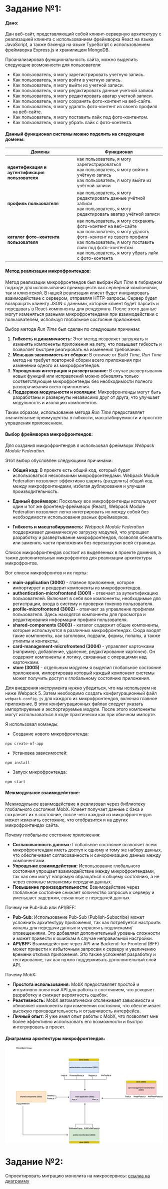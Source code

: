 # Задание №1:

#### Дано:
Дан веб-сайт, представляющий собой клиент-серверную архитектуру с реализацией клиента с использованием фреймворка React на языке JavaScript,
а также бэкенда на языке TypeScript с использованием фреймворка Express.js и хранилищем MongoDB.

Проанализировав функциональность сайта, можно выделить следующие возможности для пользователя:
* Как пользователь, я могу зарегистрировать учетную запись.
* Как пользователь, я могу войти в учетную запись.
* Как пользователь, я могу выйти из учетной записи.
* Как пользователь, я могу редактировать данные учетной записи.
* Как пользователь, я могу редактировать аватар учетной записи.
* Как пользователь, я могу сохранять фото-контент на веб-сайте.
* Как пользователь, я могу удалять фото-контент из своего профиля на веб-сайте.
* Как пользователь, я могу поставить лайк под фото-контентом.
* Как пользователь, я могу убрать лайк с фото-контента.

#### Данный функционал системы можно поделить на следующие домены:
| Домены                                          | Функционал                                                                                                                                         |
|-------------------------------------------------|----------------------------------------------------------------------------------------------------------------------------------------------------|
| **идентификация и аутентификация пользователя** | как пользователь, я могу зарегистрироваться<br>как пользователь, я могу войти в учётную запись<br>как пользователь, я могу выйти из учётной записи |
| **профиль пользователя**                        | как пользователь, я могу редактировать данные учётной записи<br>как пользователь, я могу редактировать аватар учётной записи               |
| **каталог фото-контента пользователя**          | как пользователь, я могу сохранять фото-контент на веб-сайте<br>как пользователь, я могу удалять фото-контент из своего профиля<br>как пользователь, я могу поставить лайк под фото-контентом<br>как пользователь, я могу убрать лайк с фото-контента|

#### Метод реализации микрофронтендов:
Метод реализации микрофронтендов был выбран <i>Run Time</i> в гибридном подходе для использования преимуществ как серверной компоновки, так и клиентской. 
В нашей реализации клиент будет инициировать взаимодействие с сервером, отправляя HTTP-запросы. Сервер будет возвращать клиенту JSON с данными,
которые клиент будет парсить и передавать в React-компоненты для рендеринга. После этого данные могут изменяться разными микрофронтендами при взаимодействии с пользователем, 
используя глобальное состояние приложения.

Выбор метода <i>Run Time</i> был сделан по следующим причинам:
1. <b>Гибкость и динамичность:</b> Этот метод позволяет загружать и изменять компоненты приложения на лету, 
что повышает гибкость и позволяет быстрее реагировать на изменения требований.
2. <b>Меньшая зависимость от сборки:</b> В отличие от <i>Build Time</i>,
<i>Run Time</i> метод не требует повторной сборки всего приложения при изменении одного из микрофронтендов.
3. <b>Упрощенная интеграция и развертывание:</b> В случае развертывания новых функций или исправлений можно обновлять только соответствующие микрофронтенды 
без необходимости полного разворачивания всего приложения.
4. <b>Поддержка модульности и изоляции:</b> Микрофронтенды могут быть разработаны и развернуты независимо друг от друга, 
что улучшает модульность и изоляцию компонентов.

Таким образом, использование метода <i>Run Time</i> предоставляет значительные преимущества в гибкости, 
масштабируемости и простоте управления приложением.

#### Выбор фреймворка микрофронтендов:
Для создания микрофронтендов я использовал фреймворк <i>Webpack Module Federation</i>. 

Этот выбор обусловлен следующими причинами:

* <b>Общий код:</b> В проекте есть общий код, который будет использоваться несколькими микрофронтендами. 
Webpack Module Federation позволяет эффективно шарить (разделять) общий код между микрофронтендами, 
избегая дублирования и улучшая производительность.

* <b>Единый фреймворк:</b> Поскольку все микрофронтенды используют один и тот же фронтенд-фреймворк (React), 
Webpack Module Federation позволяет легко интегрировать их между собой без необходимости использования разных фреймворков.

* <b>Гибкость и масштабируемость:</b> <i>Webpack Module Federation</i> поддерживает динамическую загрузку модулей, 
что упрощает разработку и развертывание микрофронтендов, позволяя обновлять или заменять части приложения без перезагрузки всей страницы.

Список микрофронтендов состоит из выделенных в проекте доменов,
а также дополнительных микрофронтов для реализации архитектуры микрофронтов. 

Вот список микрофронтов и их порты:
* <b>main-application (3000)</b> - главное приложение, которое импортирует и рендерит компоненты из микрофронтендов.
* <b>authentication-microfrontend (3001)</b> - отвечает за аутентификацию пользователей. Включает в себя все компоненты, 
необходимые для регистрации, входа в систему и проверки токенов пользователя.
* <b>profile-microfrontend (3002)</b> - отвечает за управление профилем пользователя. 
Здесь находятся компоненты для просмотра и редактирования информации профиля пользователя.
* <b>shared-components (3003)</b> - каталог содержит общие компоненты, которые используются в различных микрофронтендах. 
Сюда входят такие компоненты, как заголовки, подвали, формы, попапы, а также утилиты и контексты.
* <b>card-management-microfrontend (3004)</b> - управляет карточками (например, добавление, удаление, редактирование карточек). 
Он содержит компоненты и логику, связанные с операциями над карточками.
* <b>store (3005)</b> - отдельным модулем я выделил глобальное состояние приложения, 
импортировав который каждый компонент системы может получить доступ к глобальному состоянию приложения.

Для внедрения инструмента нужно убедиться, что мы используем не ниже Webpack 5. 
Затем необходимо создать конфигурационный файл `webpack.config.js` для каждого из микрофронтендов, включая главное приложение. 
В этих конфигурационных файлах следует указать импортируемые и экспортируемые модули. 
После этого компоненты могут использоваться в коде практически как при обычном импорте.

Я использовал команды:
* Создание нового микрофронтенда:
```
npx create-mf-app
```

* Установка зависимостей:
```
npm install
```

* Запуск микрофронтенда:
```
npm start
```

#### Межмодульное взаимодействие:
Межмодульное взаимодействие я реализовал через библиотеку глобального состояния MobX. Клиент получает данные с бэка и сохраняет их в состояние, 
после чего каждый из микрофронтендов может изменить состояние, что отобразится и на других микрофронтендах сайта.

Почему глобальное состояние приложения:
* <b>Согласованность данных:</b> Глобальное состояние позволяет всем микрофронтендам иметь доступ к одному и тому же набору данных, 
что обеспечивает согласованность и синхронизацию данных между компонентами.
* <b>Упрощение взаимодействия:</b> Использование глобального состояния упрощает взаимодействие между микрофронтендами, 
так как они могут напрямую обращаться к общему состоянию, а не через сложные механизмы передачи данных.
* <b>Повышение производительности:</b> Взаимодействие через глобальное состояние снижает количество запросов к серверу и уменьшает задержки, 
связанные с передачей данных.

Почему не Pub-Sub или API/BFF:
* <b>Pub-Sub:</b> Использование Pub-Sub (Publish-Subscribe) может усложнить архитектуру приложения, 
так как потребуется настроить каналы для передачи данных и управлять подписками/оповещениями. 
Это добавляет дополнительный уровень сложности и может привести к ошибкам в случае неправильной настройки.
* <b>API/BFF:</b> Взаимодействие через API или Backend-for-Frontend (BFF) может привести к избыточным запросам к серверу и увеличению времени отклика приложения. 
Это также усложняет разработку и тестирование, так как нужно поддерживать дополнительный слой API.

Почему MobX:
* <b>Простота использования:</b> MobX предоставляет простой и интуитивно понятный API для работы с состоянием, что ускоряет разработку и снижает вероятность ошибок.
* <b>Реактивность:</b> MobX автоматически отслеживает зависимости и обновляет компоненты при изменении состояния, что обеспечивает высокую производительность и отзывчивость интерфейса.
* <b>Личный опыт:</b> Я уже имел опыт работы с MobX, что позволяет мне более эффективно использовать его возможности и быстро интегрировать в проект.

#### Диаграмма архитектуры микрофронтендов:
![microfrontends_diagram.drawio.svg](microfrontends_diagram.drawio.svg)


# Задание №2:
Спроектировать миграцию монолита на микросервисы:
[ссылка на диаграмму](https://app.diagrams.net/?tags=%7B%7D&lightbox=1&highlight=0000ff&edit=_blank&layers=1&nav=1&title=solution1.2.drawio.svg#R%3Cmxfile%20scale%3D%221%22%20border%3D%220%22%3E%3Cdiagram%20name%3D%22%D0%A1%D1%82%D1%80%D0%B0%D0%BD%D0%B8%D1%86%D0%B0%20%E2%80%94%201%22%20id%3D%2231pwUrbW3EE6xwW-9pqw%22%3E7V1bc%2Bu4kf41rpp5kIsA74%2ByZSfZzWSncmZrNo%2B0RdvKkS2tJJ%2FL%2FvrlDSAuTQqkQBKSMCexLYqkqEajv773jXv%2F%2FuMvu2T79ttmma5vsLP8ceMubjB2%2FcjJfuVHflZHXByWR153q2V5zKkPfFn9X1oeROTo52qZ7rkTD5vN%2BrDa8gefNx8f6fOhurg8lux2m%2B977tDLZr3kDmyT15S7UX7gy3OyTqXT%2FlwtD2%2Fl0Yh8i%2Fz4X9PV6xv5ZBTE5TvvCTm5uvH%2BLVluvjOH3Icb93632RzKv95%2F3KfrnHo8XR4b3qUPtks%2FDioX4PKCb8n6s%2Fpu1XMdfpIvu9t8fizT%2FHznxr37%2FrY6pF%2B2yXP%2B7vdsfbNjb4f3dfYKZX%2B%2BrNbr%2B816syuudZdJGr08Z8f3h93ma8q84xT%2FZe%2FIT1x9iW%2Fp7pD%2BYA5V3%2BAv6eY9Pex%2BZqdU78ZBRc2Kn2bYqQ58r1cHB2F18I1dmpDwVFLxxCu9fU227I%2BKcjAV3eNUfM3IuFX%2FrpR3k6d1KrIHRIOMxZBIBFciAvJ9mQZefDoFPIACwTr7gLstR4fgfz9z1r57T3avq48bd56962x%2FCD%2BRm%2F3KWcPJqHKYrTL%2BywmWnzyr33vZfBxm35LdKsl%2Bf3y%2Bp7vVc3nSx2b3nqyBs9Jkf5gl%2B%2BzvIycm60O6%2B0gOuZQBT%2Fyavb36eC3fTT4PG%2Ba9zfawyoTFbL%2F6v6ZTXtLk8LlLZ%2Fv0cMjOafqU4nEOq82H0onZ7%2B1mv8rPbzgt24bp4fmt6d1C0OZvIY8Qeb36SGeEW8Srnsv9nB%2FevT79gjIuuC%2BuJr9%2FZVYxWa9eq%2BfaH5LdoXiL8EN%2Bs3Wy33NMskXsCcFr9btgq6edeCRj0W19rFGIoc5C7PExDO8eJSH2sfnILr9Lds8VQLkuKM7chi0ub%2BVq5yLFfet6p%2B9bv3Hf5hwBbl2RVaKKVZpWakUO%2FDNNMizGj3%2F947e%2FZ7%2Fuv3xhlm4FLGf5CA0rmvMUv2wVgy2eM9Kn2Qrd5STPN%2BK8euN9tVzml4Prz3MIxWWn%2BsbVGmOXvK6eBEBc9QWv3sWxtOBRPIycDobF%2BxQt%2FTSE8D4OQjcJcsm%2F%2BVZhWn79Ls04iX29OSQH5nWmOqbs63S5Yl%2BuN89f6aPyiIkG0i2CWFW38GINqkU4vWqBA1eggR%2BEEg18FxBRVM89hQRRF55VEO%2B1xPZlDn55ecHPoMa6DJ4CPwC5KmwgdbO2BtAPRQPRL5bo98fn7mnze%2FLzjISqOolZ2AzDYcQoMRqm3Zbk29Ft6SizlQbVAaHjNJh4X9Jl6sQ1A5JMNrcfM4vkt0yTPKe92IGshFclvkQeGmhrGmCM45CwENmangdsTc8D%2BCxwNdAAMscN25rqWjK3NSGSeTq2JmAJZXtj%2Fpj%2FvFsUP73ip1%2F8nN9khInQ7XmhaD%2BqIx%2FUbjUQXTZHfIma2SWr7b6JNiyR99vS2fuy%2BpFTS6Bbk1V%2FEpV%2BEGJgbr9jDzASXIB1dWx22USQd%2Fs5EJGKrSmIOJyRocnJjVyHt8KQ78r0QQgDyovr6SCRbEfoIpE7sl9ABDA%2F%2FwcBmJ%2F4kR%2FRd0iwh0ha5szyP01LjSJhqTGw0p4XyCuNXB%2BdvtQYMG9yMEQF9EUl9BU%2FMQOJ98XP7FKneMstXj4WfzvVW%2FnP8pI75sIFc9tHcnl52gNzuUuOlDfJjt8xnxsVF5afSO9fXh4zn%2B4R9KZH6OXng%2BKdGSoMsMBQkcRQPkF03SiPIUOxDg4d8%2Fvb6NF1R4%2Ba4gpVgOKl3GT1eX%2Bs3jO6Y%2Bcf6ffs5z8379lyyTfJ9l0cEilQyJ1aNs0ZQUbFE33JSrfSCgiI%2FKLiaXH7t0VjIGPgcNUTWi5fHAjNkBO6ccoIsnX6Un%2F8aRLGD3nI8gJfhiwfsPmxDryS%2FSpWwlyUhDFQkCiERr2m0GhP6UNVIZ9RiAR1jNW2WNmU%2Ff1wXSIpxKEgkjxAJAGuDS0iCXJD2oyY65I4QyS%2BnKb2VDfZb%2FN3T5Bg%2F%2FHnH4zUKG93JH9jehmjRc%2BJhDQ7JAsVyJDSIlNslt15y5SR7KRRJUquyjwyps9doWqUTpWQ99hQpYT1GlXn3xYOJge4kbnyRL%2FOEgtWFI4Ax99gVlRzMqAVL1a8nLd4uTJ%2FjChI0KiCBMoytYLECpJLECTFjSISOSojVlcsWKBSK4SGMoCgbGgrWKxguRTBMveAwHQdzo6swKmTE0bRZKC0ICtwrMC5FIET06wYNrZUxJOuWsgEgJBxhwoVQYl1VshYIXMxQsaTTjo9nl3m7F2xjHIhyyseyPIiss%2FKKCujLlJGzREnnWrh41p1CLugOgSkn2sRNe3pwlbUWFFz5qJmwbh02GpCVtt5YJL%2FFsxNy%2FoIWuZQFjiEvGZ1xZIKrBlzhlKK2tOOraSykuq8JVW8YC64Z7xD1HwTrqQneJIQu2655EJe63ggh5LbnntsyyGs4Jqk4Gp%2BtKazSc1Rqua8thwfRENhJMnH8QEp43m3UGcuHXKmPR%2FZyhkrZy5SzjCqkcO4o6mCRHUe4fMcptS9OPPKpVUoNzrFYIMfHbLKJjdbUXTRtprDe5KomMGcWLomkSMZYYBzCHlAi0gtAqc9CdoqR1YiTaMckYBWLUBcRkW6OiuqrrEiZeKQqwYPJSXaM5qtlLBSwkwpIdlAobV1apniIQWZMlTrCbc9adnKFCtTDJUppS8mfmA8MhFzzdWLFUlVgQwaHw8kVmyaspUaBnpQam%2Bv4Cm5OlNGdrF6QIvgEJpuoEE%2BEFlk5YOVD2ciH6wR095w3DsuTRAZA6NdnNg0YCtOzlCcWOOlQZx4KsoJcgZytHpAru6CrX91%2BIL7Bb%2BAYC0an2YgrtD%2BLdnmf36%2Br%2BfPhw3bL%2F7vyVO6%2Fp3uq8XT5nDYvN%2FIDeUPG2ElN5%2BHfPvc08HW%2BTLyvKBjrWgiEelyGMpLFQBZRXSq00lLpTDBKf1YzvNB3tmrYv%2FnYpqlE0%2BSZbJ%2Foy8ysux%2B%2Fk9FuuLFv9gXix%2Fcq583RyZ47Defu0qWUCY7ZFCUVqe5JEsqXZKh4gpzjgDXIDm2S9eZ%2FP6Wck8B0bv6hN83q0Lk0eESQcCtrS%2BOTyq%2FUXVZvWzQnTB3pzgUpgWUdJDulK1cPjWJnrbNT9i3PLLvx7zoENipvGHNXJSoavwmp7H9Of%2BHxHIXNA9CHmoKtAeLhhoVLmfi%2FP3KyA01TRqM3Aojf7tJ0%2BfP3Tc6XIdKU3TrOIiTqLd5X%2F52qVq8%2Bj3TsrOvlS9pefDH6lDI51u%2FevUvIrqzv%2Bs75S86iWcyKYsVz6RVlSHS2UVY5BUSSuoqnl0nFm5FZtxpFs84FrQFoulpE9B6235h1GwK1u9ZU1CfKThwL%2FXyrVLO5%2B9UEv90K%2FF4f3S8Ffujy6blX9P1tzRfM4UMQI8xLGjiHjU7AsZY8SF7Us5llpMGg%2Br4CcZnLiwLG6YvQLPj3XLxXYmY7Ob%2B3Y2%2FULBpKKydPKzVuUWxy6vESIssn4Uhr7bGgvzdvLxkG08C847CUWFyYTd8J%2FhLEb1CYOfWxQSRYRTOX4hoDmsLzm1QqFpUW8g%2FLOqjLSghP21gwEG%2FWYYZjoUBj14U9ER%2B7EgK5yDI7zok14TYklU%2Bmzbkb445nyCiedkrNCHyGKeO0BOEyuSIcQjd31SlsEcbiOgQzgYKYiJ%2FDBbEYt4EwoJhpUUSEzkwuKXFW1m%2Ba5iVFQCi1jAry5Us8r5WFg49%2Flb%2BULKW9uCqPiiqEnJ0yVrSQ3VIWatXz31gbiIU3xXDYXGQvOeGwMfTfsurtpDGu1x902gG1N9blzrOPZ95OECln8E4EHn8RLgZUV%2F04gDWjQNUI%2Be0cYRCbdp4JqAFZTwcTBknYGCyLh4ICdzY6amLew4JZzVCjS43XCS4DkmmlzaAaG4r0jhP7rhnZgCJG8shXL5tqNhmS1ba71vVdXQTo0p4HxXb%2FGw8A%2BU2kVYGy%2B04FPaQL2whPXK7uZ3F6Wzp0%2BQRNomAcmnIHBGGSuddCvJMVn%2BhahUOGzpjomUod%2BGsc%2F69S56%2FvhbnkWySj81HWp3NJJjcRfm%2FNqTokA4fCHEHlzhMuIQSACVcp5kFVeNqfnNDgcm5pbj4mD%2FC8pPITyF2j%2FNTMBQ%2FNdeL6%2BInXYPULoJzMg3XD31dksjjcY8ODhmFc5rDo9o4R5A4dcK05QeQHxze0ITakg7HD831nyPwA4M9LuOZua9Osrwi8YrgnB6XV4YMsFiddwCdN%2BSLMnwHQJqhdF7ChZZbzoVbBNkS%2BCNaSMGQAQVrIU3BTxFZ04qfQjJvZgysItnmDD8haSWyS1bbfRNd2QXab8sKipfVj5zSIs35kpnHxzC8e9S1K4VIHgbathJTlKuDcTUQUXtxBRyc8HB8oys4ESEajCDRCRoDv8roREi6WYp9IDpHJ1yhRd5g0QkXCalCoaM3STiQvbfeRUiHAKi9Gkw6QE5NgYZl0eCf1cNgnm6k6O39x2tG07fbl%2FXm%2B%2FNbsjvcLpND8pQ00p6n7%2FvmWxV1KOQNE%2BQo5c8hOTCvl%2Bk6ZV%2BnyxX7cr15%2FkrFCh%2FT0FQvh2NBz5q5USgvGiQSUKihYi5o7zVpa6XPOkG%2BOfG9d357e7yW%2BSyqvkLM4DQp5121fE%2B6Ud8C7UGNyIaYbnn4aTda%2FTZV6aX67cfHRZwJAz1CDQv1QzHkmCI9InTXawd6a36sSLMi7TpF2qmejisTep6jIPTwQANVAtu588KlYq%2BmOJ1FXpMXtYO8G13qmC9e9PfEcaU%2BKxiwGxFxSWkXN%2B0dPa24seLmTMSNaLdZYVI4oRwgOjOUMAmB2HC%2BpHJtJTioRj0j22FySwReoJdTXmCLZvK8FbaW8465zOv%2BHCHz1iNz8rx6PrXKnXEjhxrYDDkENogjX3Z0eoB7WkcEkPhKRR5DTKq%2BL7GEsNpMqa44Spsygsfcii1Jm1c3kXzi59zrTbB4aOnLGL3eQjmmKxFXR6%2B3mXPrOLROtiqcjWkHAi1RRK7rG0kINSRkiByhTDUgDrbuXd%2BQFJ%2FKA7Ku47leGGGhTqpz%2BPCEAo6wuUBJxIGIEeHy3MZT6vtbYKEUHTAsgI9Zj87uIaguG4QUgqQoBPaTFhiCCoVOUR%2BT3XNFIFdWJl%2F8%2FB%2BkTKJ7P7xf0HdISNbttH756jwm76t1Tsm6VRG%2FbPhGyit6eXFy5JCjszqWNxDTEmhSEQdK0AAdsfy%2B1wIDYfAFWz9R7jahN8gdkRQLRuHweWVXUC8XzM%2FySHwDFB62D6SV1ZEL6p2IQrmLnZzx6kYAK%2BjonhjayPoVekA09KSbcKJsKUhKdWUOCCHMihCHl0NF34z8p8nNybWIFbEbeRgAnldnoOEGoYaSLTnCyDSpLyzieeEkKUvVY081l9nmdwHc4vA%2BDxS4WOYWF%2BhdH4UauAUICy70lHNmd%2F2FcdNx9%2FpVZo3zdXPknXX5JfSB3PXh%2FBx2eNp56xE2nUX8PqNrKKxuwnZjXDA%2BELnzi39T%2B28EVwkbfECczLTJMCXsIT5nH0VEIWK9%2FUOlAEZAROk03zBXYCLrOY0kM8SJm%2B1nQQ0JkZD0r9y2kNa5NN5KV1uqxofWVfkR2caFveW6bVxYixmDG2CRUiYa2R%2Bif20ExeJsve451%2Bs6AuOgIHJlu3Wogt1o2EFeZwnggkIVBr0BXGhWJd9qzNBr1Nw7r3Pa2FEM7uvrqPX8OYPKQsSFxeaH6uTz6ebYJCI6YxlGTnwbxz6Kqv8JzBbj7iDGY5gneMb0YFhD5G7OqDIRwxoLYnFejqcLxb7QLdMDXNuDeboi7fPGGqY33oaYawvg3Dpur7YAYqC7cQ3YNgGE0QxBFhQLO3TmiYFw5QSfOApuceDQ%2F4R9i%2Fzg1oucmPwXCvt4VNiR4yjn2RLEQXzDOBQhIK9yoKr%2FqLnsSBm8oyOexhWH5mzGAzWAC8PgKBaLRucKsDhbUdqQ5AhHC9tgyUHnSWyDSNMe3ckRUXNQ4w2BXFNGNWYFMrL%2BaSlM7x9hp0HqU%2BxgwKmzM8iya54RD4ZWZPbZH2Of4nG%2FM0%2FlOY5lilFDbeUTV%2FmK%2BZvUWdoaheJO6SZy0G2LPxaMAykBZqOEW0w1wOCpwxdp3gRqQryJntIzNCogT9SfNmPkweojY7kGOZEPOMrJUv%2F%2BVZGn%2FvUlO%2FhHrjeInFTcaJZst%2Bts%2F%2FzcH9L38tBdxsRff0uevxTHHgtfZH58vsufrviTGQuav9wnH%2FtsZ%2B1WLzAxAw5%2FIPpLZH7AOZdwmT8Qv2oksVN%2BF%2FLr14Ynbi825Hmjss8H%2Bwbq5Kw10nJnuQ0b8BHaeu0pvFTvVdz4tADOhyqZWjY7FQusav0oOeUx86H05jTOTr81qiLsXHiMXnhPQvZs6Ksl67A67Ze%2FLSQroLfT77H8yvUtGxtXk3UQ6j2gHtZqt%2Fr1hmYpKK6OSI34Ri114fbI9uDTEKwCfX66UgvcXpJqbZniEhVoPIECbe5cX6v59tV8W%2FRbsgTTKrqgxgjBvYGP2V%2F7YDYAPSFi7kY2BqA1sZc88HeTK19Bk5fd2%2B0JV836V1Qy81Br0poCPC%2F2z%2FPmo3D6Lmf7wrfcxWIe7GmlRDCVBDhW%2F6dLzjrw2ZLrB57zZPEs%2BDG6ckCTLdYinlmOf%2BARICS6OoMGmNX%2Bm6PLnGnBMHdNkAXzYCFEwwj6mvTm5ZdliT%2BXvikxXTlD7I6hUlm5KgRcqBTokblV%2FKTPj6ndCiIwGxLCEgWO47A1gi5d37VGkGWKszWC3GmMIEXYVsxbtzbOtDbOwK7w3sbDoF5x6oSV9T02gYRoMjVrD%2B53ra0LuD9P7w0X3QB2i88rYLKi1cm3T8lVLU3lIe%2Bv6Fn969Kh1upflinOVv%2FyJtC%2Fjrm6aigZ1uUMqV8gKaw6ZtUxhSSFTvqFrI4peoBHU99kT5gDpR64jHOuydEobME5c2HMHCeLorjdReI7JPOCJTtiaCh0nNTiwHukz%2Fy3hdX1Lh3Wra5nmeJsdT3%2FEnxtR3tEdItr%2FcJIebYeVn6%2BhXSviPkmTUBLYcOXbsIGsOJfrXvQpkDoUd1OdAwKJhiSNs999RGC4iXGMR3eQcdm8AotfVu2tNPdyw5GxtVznUQHYBfDs1U2VYvb1Np4XA9jdiwvRVMuBYQK%2FDbf0l3e5zI78rZaZhrmDVv0J1YQ%2B%2FSDTivt84UO5yggBb1MaV8M9d5CkYbaPtJ1%2BYRmMLix%2B9yC9oB75HegwBACJGKJSyKGBdkEdL9iOJGnWTyLGR4pv9LoBaOt4yQ68EokNrP1Y5lXXDK3QXeblxjqvyXQMIeWrfpX7dyuAmGhswoG5ja6GKAAHVx0Egmg1klqJIhPp8E4X1GhmU%2Bnloavu2S5SuveR6QdEl9lL8w4EE6eto8wXfXjO5VdItIPj9uHOkS2wliK%2FdfSgiu%2BI9iPhHbbcG569zyR5CPbyXIjj5Woa%2BKBJgxFo4h09%2FAtLXvhQG2ok%2B977%2FY1TXY3Uj0%2BxDYsjy3Tl%2BRzfTh1gakoFiSx3C8TAV2ikYYu0THc%2BoYbwOZCCm9TVLndHdqjEmvURgwsn5HeC1z3jvy%2Fs5crZPYfx3TerQ9wHR4I%2FRX6%2FXTCBamlLZ00wzd884WNXC1dPUvH00TcGa9ZzIBRQy7pw8HBbqSDvNCkgLGVq0CQajOEApkGg%2BEa1J5GUbkKT6bBKN8QaqRyyh7qpEQBZIsayDYNeZADGaOdNZsmBFBTRNsB48K0ppNYYnpViM5tEdsAssP51PUitX4b9bVUawLH96mE2n1DlSUdfMF3A4d0FYwANNWhqyDSy84sNA3lnrwDylIFO76JBJR8ZsMpchQs4THxtCa6KYAK2IoWUEcF1C48YQKiAmae6F3QMt5dzgjja0qrk88EHnusMm9tgrZ8AER99OCjAdYmFgeSz0K5p%2BWAorG%2FtVmTz3R8NMzerIluCD4ia3BOj49nZXEi2OKcs1kOwrh5ITYtVwLIKRHMrc4HATuvI%2BKHlgATS6Bl1AKAZEikWQCIgGbgAwq%2FEyxESj%2FDERCZZiEiwyxEZC3EyRGwA0%2BYgICtFmI%2FBBTyLGkhTumyLbMzzwUHu68mP0oOtATJGGr9QGiAJSh7SslXOyYCkathLAZCJ5iCaHhTUNOXNM0WRIbZgtjagtMj4VnZgrjBFmRnTIe8x1S2%2FNgCBzkZ%2FqGKL54P%2BnW3AvkFBOFvqJRmRPa4UfCHZAoMKPZOsAIp9Qy3ArFpViA2zArE1gqcHPs68IQJ2AdbgWJ9bBPqsQk6j0yokHRSgBNrLgwru6%2B4ClYGQ%2FlMsQmmolT%2FE8lMP6CcVLAUxwWSJvNzKiBRsDI7A0n27zH%2FPBUgqcs8rhVG1DnCABhxAaM7hxHWJ8jWmKg3wxbKW4zEhAF2OVnT4ziBhkoucY2oExWg0g3GTL4k7lpjcMJtouxEOOEqWJ0WJ4bEiQ4cYQJOABb8Qpj%2Fw3YXYEcbNDXfEXIV75iT4zMHjO6Ly1cWAnBBNqh%2BuFDwPQyeikH7YBDednzFEJQecai7uPJkvPAbSDsVXijYnhYvBsULdY4wAS8AQz3HC3b8UA8rgvVKPUhAw7b7vL5aei08c7zAHeOh%2FFuugu9iBP%2BWUDfnqCbFRxpI4AHm%2BLQ4FDdQdiIc8hRsW4tDg%2BKQOkcYgEMe4AjIcYjt08fOk%2FNasYeCxANXQwxEShDzFos3j8z92f59cg%2FB6NyxpzOfKGAPKFd0YI93QhReF%2FbUsZS23mrDiVbTgvSeYUF6b4ggvcWeDtjTgSMo9vjTYU9DorYrFfHeMUjTNS3b2jp9eUOhmVc0GN4YEcsX25m60ZiZb55pwXzPsGC%2BZ4P5UwNOj2A%2BngxwfDiY3w1wcANiCN2VrhpqhkgHiIbqxeSbkA4QC1AzrmnjA16ASZHGV48PjkMgmw4wMdJ04AgTkAZOB2irvAFTAJy2zguVQ%2B2soaL7svL26rjVOL4BqQAyVBA%2BH0cSmpYJ4BuWCeDbTICpoaJHJsCEUAFnApza0O5K4WSAgD4Fc%2F1wYkJAX4QTF4%2FYUh0FpgX06ZoYAieBDehPDSc9AvrTwUkAmPKc5ZEBBjvOkIWKlimgFw4bnZeY7wwnp0DR%2BlPtoBEYEImXQYMUdY4jE02LxAeGReIDG4mfGDQ6cAQFDXQ7XSw%2BUCuXFwZY9hgnfdlA0n3ZBSAB7Q88FJSYEGQXocRDY0Y%2BAtNi7IFhMfbAxtinhpIeMfYpoSQETPrF0f6b8ZUDR%2BdFVnBcuQ45qh06QhOD5t6oNZFkkKUx0BGqx9LGIZANmk8MHR04wgzoaKiif5Ayr5DkwgobUrZKY4XmCKvgSXby3ZnjSfeVVwmEDGWIhCbG1b14VDQxLa4eGhZXD21cfWo0Oau4ethQYX8ilniMzQIVSV6FtdKdE3idAuoKOVQlSagcZK9pvk5fDvA314U2ckMXNGrGbwQY6dPCjWFx90jBwLVwMyjcnFXcnXz0IA1dCE5hh7lK8KG1RPFLVKImkFxL%2F8D0OV5AD3DhcNaZ045PxMEewGlaAC0yMQHAV52Io0c4m5YAEBmWABBNnQBg%2B%2BV34QmKX7xcGRW%2FGhIAaFsWaiKxKcm0ahE0lyjiPPK4IyMa2%2FzljkFDfBHOuO6cEB7FF%2Bpd148vJmQFSKX3OBgVYExLC4gMSwsgjR8swEwIMD0SA6YDmBjwOOQA4%2FGeOGpatIziPFqCj8kfLG49SHbXHe%2Fas4X73TmKH3Yi50Fjko%2BuHaZiAzIQaq6mtZhAF%2F8IsgR1COEY8DlMilJx56jjqDG2GLCce4ogxbZTVhD1E0T9GalZEg2mMMcK3girCw2rC3VnGDcUdCFZEg2nC5mQ7yB3Nxs18zo2LeEhVg9qkjHg0Zj0mjr%2FwUqZLizSYHFBjpyhhExDAkR79Mj2POupsXRmDd7HN5MNB3pP%2FRqLck7EgLaT2PZ81MYD2DEtAYKuiRkePuxMnQBh8aYLT0zv4cMO4I7oCTi2q7N%2BqaFecDoU7mDHhNQFPxR8du6Iajx2DEtdqNfEFNyxqQtT404XnjABdxrmCLQ025Tzuh0GZeZ8Jh69yeK8waLHsioUBaGB3KrYMSEPQQKLMZttYsewNIR6TUwBC5uGMD1YnFMaAnXza263eaWAMkTXApLopR1QkIJHY3RAccMRgy4YASb6pICC1ON2Pzm6j0OuqTsYWHjpwiEmwEtzBwMHqjRlK3JawESY6Ew9ZHSWc8hc%2B8hA05x3mAlTOK8Bo7rzj8KcTTJmVz9GmZAZIGEUiVWNI3QNSwyo18QQowfZTIDpUenkTIBRUam5FwLFoIVk1txBsRqHtNARSkjZjEky%2FbkTylTAdN5Y05krFKIxQ83YxMiILACxD4ITyzQYTpZiw9IA6kUxBGywgtFswWZgsDmrNADCIPo7IVCzh7V2WBBaALe6PhDqzC0KBg8aaPom%2FXDDUqE9uYBgQBlrWk4ANiwnANucgMlBqANPmABCCvMMIibJbH5zNNWZPX7eCNF9KY8jRDyUlYINSAOQc5XDMcMQ2LQ0AGxYGgC2aQDT48NZpQG4gN2vhA%2FNmclnjgmdl%2B%2FYCLRoqBiJa0IcPxRamiI05vCBTDYZBgluE2knggTXhu4nh4QOPGECJMCh%2BznUqKEO0TutHiunofmmI3nB5Kwy1oElNF8LGeARHkmodbkMg6U7I%2FHCGY7hD%2BXScg2I4ctxlVGr%2B7FrWhDfNSyI79og%2FvT4dFZBfBcO4ldlLq4UrGeHc3bKXH5gDhZIE5MYi1B2Cfc2EhKoA%2Bbv%2B3PHoc4Mo9AoeqhJ0VROmdUoetR8Z8%2B08D5dE0NgyFOwpS0MDQxDZxXe9wDPw%2BLEuTpyLplgHSH%2BiJzY3D6g4EKsoM58Etwq2EGkbYN2%2FPFMCO2LucweGjOy75kW2fcMi%2Bx7NrI%2FOf504AmKP%2BLwqhHxp3VQga5cZgpQbLznCpPJOvDGNBhjQHYAEAtyxmwp45mWHuAZlh7g2fSA6UGmR3rAdCDjA34D%2FSBjC2Y6cMUk8OIbkGogh3LwqD40MvXbGHjx1aOB4xDIphpMDi8deMIEeGlINRg%2FlAM2uaH3ZEt2eBecngac9O%2F4zHGsO%2FvxFoPc%2BZjWkurHNAPSExDtw0QI4I1Z9emblp3gG5ad4NvshOkhrUd2woSQNkqLgXa3XEsTnBK0zhtjOvPDseFsKBwq9cA3IfVAtJsCZ0yzKQBcCNNiTOfw4SwalWA2FWF6zOmeiuBMhzlktuRJjZ97dE5jDZnsb18yhTzmJ2u7BfydzxuO%2BouTNlcegR%2FtkBSYkI0QSFnZ4Zh2T2BaOkJgWDpCYNMRJsegDjxhgN0T9EpHUE%2BBY2wdVSunqdUnBSnW%2F0bG4HBRprKz6FnDU3cuUuiC4w8GTiakMcjg5I6q%2F5uWxhAYlsYQ2DSG6cHprNIYQsAHsRCGHbiM0EcM6hwtbLU4pFmI8NK7tWQIYBgtOBQq%2BGCGx6GId1wiHI1pJIWAV2FSHArVg4vjEMjmO0yOQx14wgQcas13GM5R1w9vguQ9Z4CPp%2F2WEv9s8ac7oxxvST1cvl1oQG4CpnBTkSAatSN1aFpuQmhYbkJocxOmh5%2Bzyk0IG3IT2MYF7OQ3OeGNTdY%2BxXf3wKNRk5l1AdkKHTikFWkGs3QMyFCQkYakEo8iSCPAOzAt0qiHFMchkM1ImB5pumckTIg0ZDqwiDQhb4uwCdw0jc3iimYZAcZ15ExrFELyQwfGRAakHMgYM2ofuMi0jIPIsIyDyGYcTI4xHXjCBIxpyDiI%2BCxqSe5zqOOolQ05ec%2B22jxaMK42OVBEP11oxnNhCNSDWzhekfOwKUbpRyAD8gokBApJIHscAWtaWkFkWFoBmS9oEWhCBDqrtIIYTivQ7E%2BjBg07h0HolMA219ZrJ517RWoHjmrzvwVDIVNsQKaBtIkCD7CNEFQkpUPwxoCzYFJkipso20jBMeeCxzbtYHKc6s4hVBBNgVNw2kFM0YdtWMo2WBCyDcD0t0cmmYBBnLjEqYAxhx4IoFybr64Dt7QOahgMg8zINuA3SBCN2aA0Ni3bIDYs2yC22QbTo85ZZRvEDXMa6OjqpoEKFkv0yAXlEUAoHAxZTMguCIUeOzM3lvV1aszrlpyuM3B6wctLGjw%2FSyyUvbMM4yfHaeCjzvFDIF4GF4JpIZoBKQfF6Y2YfQVw0z3lwJ0MblySiztgOOgYPE2LLKetYCs8DFTu6TomJAbI8OCNCg8DZwb0god6ZQyFBwOyBa4cHnqwyKTw0JAtILSroZ4wLNkSHgMYZw4MXdZuGmAwIV4fCiPbZhiyG6LBZNzAAfuewNAraj8gEhgQtb96JOgetcfTIQEC7HH9UXuVKDwIG%2FTTycBQ88BD07CCocADKfgOxrcq8KhWBQKs4enBA6kHwqawKpABkfVrx5LuLDKlVYEaIutarAqV7OPzRZEOC92GImgwFDEgKJ4ZWMKAW5%2B0G2VpAJphWgSi7qg4KNSaQuUQ0%2FSKig9IoCGi4jQmaKPiSojRPSruio2VRkQMyKoP1oeKdBzrBP%2F7uSFvzPYFkfOMXxRtfxSkIO9nf70Wv%2FPwukcsDRr1EEpPyuSt8iOzxy0%2FtbrBtCjRtA%2F0LDrm1lyGEtIdQT%2BSmBAEd4Tvj%2FwAKAH1AbYnpDqJBhgwuise3II8%2F57sXlcfJcM7Gb%2FzP5FbbQEn59DZKmOqnGT5ybP6vWLffEt2qyT7%2FfH5nu5Wz%2BVJH5vde7IGzkqT%2FWGW7LO%2Fj5yYrDP2%2F0gO6b7hxK%2FZ26uP1%2FLd5POwYd7bbIstk%2B%2FpplNe0uTwuUtn%2B%2FRwyM5p%2BpTicXIprnRi9ntLpT54WoYhJVrB79YyyCNEzuFsRvhFvOq53M354d3r0y%2B5unxfXE1%2B%2F8qsYiVa5gU%2FJLuDIOOc53Wy33NMskWAEKzY6mknHsmYdNso6U4xhh8fw%2FCuEYGT3XMl5NwmVfjEWm7A4CGDuLiN7OnYyJBzpaTvfpvtmpPwq7rRigM0thknATRcGD3xA4Nv7LDQgLeWaLTfZ1hhBbBH%2BQ0mwcJMBVpuvjMKYcUzmAAjUarQaQx0TNprUXII1kxqO7meYDuFgJ7nukDqG%2FK0QJ6CN6mT1KkFiQ855F5wg0MueAr8AJY8dKG6ZRkPSDQoG0JFvHyHEQhSkWN2qGPpi4kkURETGfPIOFZY98qCSWBla%2FXm%2FE3Yt1i%2FDxs9QBcggjpwElgNLmOY6wIY5umw2rEJrh3XE0Dc94CCB4gGiFx5GhF0%2B3baxZOf%2F4PEk1AZ8Wf15RtUJdyvLGJAMkIeoG72PHbb7HnECQrRvXtP3LuPzMkqcsYgs%2F%2B0ZQa7hQNzZJ2BZvy5WCFPY%2FQ5slQej1Ec5GIFD8eY1VP1mphRPUUHiEwWWVymL8lnqUZdp5e4A0dMXztF8aptYAVtEe5Ig8s7pbQLTfg8Rn8lo8ynxYcTS6b6LD238GDqYzCUt9gFbGclaGertj2GTxYSb7BLPG%2Buk3P4P8BsKOpyIWZSA6vAnjGRaViJVZ3D8FhPlhKsGRSBXNI9M0XKOyDJPFzfECDy6GlhE93eBUkxf3lxnCKRh1fMReVe8nJ6uugrqTRQU5LB6NvDEcF7u5NfnNLLLfyqXN6llz95X61%2Flpe8bz42%2B3J5AIe7wwU8QFd5%2BVa5sqUbpFplyNPqF1TPcfS3zTJd5wceiqO7TXYmfUUI4xekyY4s8r%2FzlfBzgvgZPY%2Bdi%2Bi5hCF63QbXtynXhL5Tv1EuCX2D8H9%2BIH8Kbg%2FkBwv65MeLfVCfxu4FcjeyH%2Br3yx2Rv%2B8XR%2BtdkR8r9kV%2BmOyM%2FKBXHGG%2BSbkdVGhF36JkqveMn%2B%2Ba%2BswirZDc5yfzRsgc%2F06fvjhWoCR5r9pNNe0j5sJsW9E3XplHENexeEkXkz3Is1h1nsSLDS4xuwftHrR7cNo9eFF6Bk2po3EiQM%2BAHIhUITlN0QCc0R30fTbsKfeYfWDiGsQWvB4N3Y%2BElR1XQ1dwsI%2FuFwwAEgzo9lJIjxzVL0jXxBS%2FoILv2HZVGtYz2IEnTPAMAq520TM45ihbNh6V%2Fe0zzqAHxm3kSWgWMJDlNoHSmXgYu7OQwnBBDxI6OoCJoFtPjUPoak%2F%2FDq9Uy4jFcfEAxKIQkAdatAyvRz6etZGtjWxtZOunsnvQ7sGL3oMX5aeKBVMe9lNB3gxfi6KBp3dn1A0TyAidMTvv04xNY9wZdE2UuWjmAqbGgBRTaG5n%2FRvD%2Bje6M8mU%2Fg0PdoeP2cazTpop%2B%2FU83GD2zke7TJeXnLVDowPPTDGxgJb2WKvXatxW4zZI47Z70O5Buwet1asvC9ThdVE%2FAKxeD7B6UaRF0QAi2KqxEjE0dts9Nua0DCy5wFAKDYm0LPZwCRtec2seC2gW0CygTQVodg%2FaPWj3oFUqdSmVdUPIrqEUOszrNEWjIYdLUakkXcTrCk23Svu6Gk2xXohJUntJQM1qihalLEoZhFJ2D9o9aPeg1RQH0xR9SFOE3I%2BeFk2RtPHsmaqtMhqg%2FDu%2BJt1RSKTyx9UdsQaPspzjwOc%2BXM1iSi5jREdLjbOaUEqY1UKsFmK1EGsJ2D1o9%2BA178FLsgSkSnpQ0QCdxpo0DXjUWAenscPMH2P7uTmkjewd3zXOYdpYX4s%2BKRkHyIFGEA6nT0KtqS2WWSyzWGb1SbsH7R685j14SfqknIPgOIA%2BCWa2xlo0DVtCY6WclXLmSTm7B%2B0etHvQahoaNQ2%2B21iD5wqYj4P0%2BDROqKGhEwfKGu6QGbqGrzPiKXuoaEn1OB4qWyVjMctilnmYZfeg3YN2D1q9UVvEMwh9QdHwIL3RB%2FTGKNKhaZxQJkO70j4yMc070thY6B50RfFNFEraI7Cow2mP5MbMmsplS9k1q%2B2%2BiUZsCyWxeZbQFUkckR2GTy%2BatPCAzLwkSaSQEg60P8I6hs4GzU1%2FVYfOItwydDYO%2BR0kjAhkR9KyvbWECbVs8y1Ss4aD5D1fxI%2Bn%2FZbRWqSBtOXh5eqbeEjL91NKjHaOPFx2mHs%2BkYmXr2nRR%2B6mZ9evXZp9m6ozYi4NisZwBdf4dzf%2BQuJ2da7u3ncxxPFtHMehn09CiT2e9QMvfzOMMpSOYhQEOubABxjgcJHCH8v5bldMLH9eJ%2Fv96pknNS9M0x%2Brw%2F%2Fkf9%2BGfvXyX8xbix%2Fsi583YOdBAZG5DmvVO42rsN987p6rJ48rX0vOI63ShhEmPiCSybFduk4Oq28p94EQ%2FatP%2BD1nJQYU%2FAhzK%2BpFgpQqH766rF5G%2BU6B2DpQAI3MHnhND9KNsnVMfjKnVbze%2FMQe6QDHf07zc2HwuWp2LJ%2BgZk66CBC%2Fbp7%2BneNOts7rDJreNutlutvzG8z7R%2FJercd%2FJi9fE3L4j5%2Fb6vB9xlvJ6iMTAuSt9PntI2Op1%2BoZ5xnuvWWqucPdYJHun3erbdWZstKJ4gfiHhM0I5rqxTZA9DhtiGtuiPi2huUR1gknTIOgaPAg3SRuzyZbl7KxF3YFmWwHzMbyLk%2BMHVktQz5OnArtJ0CQHwMfv7xZsXjZzfKnEIHM5xYwO8lfNCFF9Zw7nXCH2khS3eWZyqv6RPchyP%2BBVjjPbBwRVQGxFugus5srac82ga06nD7%2FXK8yob3Lm1juK9XXL0izy3ZcyfOZMMqF4jHl8KkU%2F39%2FgvGg4L%2B75Pnra3Fc7CErtG2VYDsTDsnDcnWo7s2D852Td8O8d4r%2F53xwnx1D%2Batb7AMHoWMhf7A8CfHHwBOBOzrCR5fag6BfiM2InxKUYgjrHCd4mD9C6Jj%2Fp8tOCXkBHzmurF%2BD2RE9prJlLyuRrizeazn%2BzwJ8Nx%2F7t9W2SZRXEtxJv6UV8EGS%2FL%2F36e5%2BlyaH3C3UICOLHQbIA9Hztk5fDs0CQfUuFbsrytpGaQGJXEDYnfxUfh853C62vFaxxaigT%2BvN89c%2F3lYfvBRiBQmgUXpO%2Fk%2Fy8eRXZvd%2BXK2Pe4fS9VPxAMSQkIVTdifyCF5xq2R3YA%2F8%2B%2FN9S3pSJ7tncqQ6I5BV6UxtJedvdoe3zevmI1k%2F1EeblG3Uqmxnq7r7WV7lk5f0qvxFfVnxirvu93S3yr52LpshaZZgx8mBu5t%2BXmqrHIJ1U9qphDpVQw%2FIAErS%2BJ7YYJ019Cg8ciddKroYpyRjCBqfTKrLxceUerE4u%2BsFUbWmPc0ACxsWNhpgw7ew0Qc2xkCAGpuQ5zHg5Nw6%2BZq1AVT2QvwUJTxRx45KUmXKuot4n8ysRf89EV1yi5qXi6KvXxVd8gGzgp8lGAZe5Gc%2BIvxzDD3tAvpdQLiorydfYfPysk8PwhVjQwrsLmKbEN9VzqGFNMMR9o7T86nvZ854d3ziFupdcFg6pa4Kx3jsCCx29MCORkHMKvGR300Oz5zbiAqaISRvIIZjkdg3SFmxF%2BeQzjyxA7ou0Qs8NGp9NtcTu7R0vmIWBEeUe%2Bn7C1echbgWLYD%2F%2BPJf%2F8g%2B5K9%2F%2FPF7u0Q%2FFrHFjhQV6DQm2mHmP5%2BOHtcm4M01VEILNqf4tzj7gVgXR91bHnZZ8yazPIr8ns4mjpLxEccyDioHoGsczL0ng%2BFgXZJAhDcSI8fKOOgFx27VgIODQAKQ2mAT6G3yrk3eXRiXvGv3oN2Ddg%2FaBHptCfS%2BkAw3A%2BouobS%2BHiNSz8vy9JhL5oyJ2DLGV%2FYQNn2ix5is1to0y9qMrbU5krXZKL%2BMMfmCiE9EmPm9LT4xuTfUZ%2FB1z0wWLVkv7vb0hTLU5La8NJckFevODZBOHEpowSYS%2B%2BQObMBpLrktH%2FhPsUhgAhKEbMGJRYJJkIB1EiIEeAld1%2BuGGXlKBZlvMAhkxAJk9M1TQJ4rQIZirGwQyAh8ATJOq065MgTAwU3RE8W9Y65wSKkvtSHYqhXhM5UhxIKHGeDBSiELHkabEXkmWzygFREKPpagLyKEvkFGhPgwbZkMlw0IrHQXKhNDJpPMby05ZJPSGkanVuBgBbwRAh5bAX%2BCgCdlNh2zEiKag5BfOHNuHQeTI9qzEhDyAIPDi7qjSzRgYrQbZVTgu%2BDM8lYIvsP817NWPh8jLN6c%2BbgJYAf7YupEHFnc6euVYj9zLsFWd09Ud1yZGkHGwYr2wnKLFTBWkIL2QmNRzJ52vc7KvxPgIcWzkIg866v913NdDfAHYdE5NTuS%2BixdEB6rbPHbzjdOzKuVQf7XLvugL4fk8Lm%2Ff0s%2BXm01pDHqvC2iP62Ivk8NPavLF70%2FhtLkKSoYVC0vOIVCsSeIelENPnKnBlywUtNKzVOlpq0hP01qRii8YR0hDuonO6O4V%2F356dXinED1O5YuOreuT3rzDqF7Y1eo9EZ983fqlk3kVq4r%2BFT0FY3zJd2xc0RTdgQk6XwBQmdYNN4PSn5Pcimw2iYfh%2Fln0axtvlxaPDEGT2xd%2BRn0JPFClwctx5yeJK7rDdmERECBqLczB5MSu7rafKAmJCJyRcc8NRLUkUcbDx7kisTwhAFN7CAmeprLZ%2FBnx0svOvWNs%2F23H5jQLduf9qHynJecew29%2BbHQ84Aan6O05g%2BhulSB9nmv1K36V%2B3caFyqA459WYV1yW7mamZiHSQAJk6IJOhUkiT2VL33w%2FtFE%2FPKdK3X5DgTjUIgoty2EWj%2FNT08v1XbZPN5WK8%2Bsm9asAGzdxiqZP8e88%2B7e90ly1Vav0d68fJEfCz%2BayLiMtm%2F0U1K9nfRh%2F%2F3zX5VKatPm8Nh8w4IgMNmC0mRBiUIk9fVl88%2FUhpJUWBIunvIVec90YCqbsfvP17zurjb5Pveu31Nk93N8ab%2BXXiCoI5kk0h7CoUyx5Bjp3EMMKpiAXagcpkW5k2zJSh0RFJUdj4tHPUa8dAOMyK7ufLWad8LpzEPadt5CzgRQgCEelQtAuyCVUFIPYQ5ACzBw7qHE7uuYbhEl8kUXPIsLk2NSx14wgRc8rXhkgrglDd56AI48%2BpCoekWdv62OHMQ6sAp04BQAEgT2x0k%2F7q2O4jtDlK9YTv02D1o9%2BDV7cFTzA7jOvRgIYEU8ri6LqBnSPmh%2FRQNwPGudY4nq816jLJKO7JSlTVgNM%2BmAiqqrGK%2B8qo8uXCr2PmeZznfM%2FaC5vmeYRSozveEo14zzF%2FRJ4gFbJ7mPpp6Nk%2FEbwOpG3JjryrWRIT3gzz7r4EJG3UdrdtBUdZfFMuHrtfM8hgpj7RtYHlxescwWwCKVw2IH%2F2Qw0LCWe4P3LI%2FvDg8ceTzTaWGMrxfK6Duw%2F8D%3C%2Fdiagram%3E%3C%2Fmxfile%3E)
